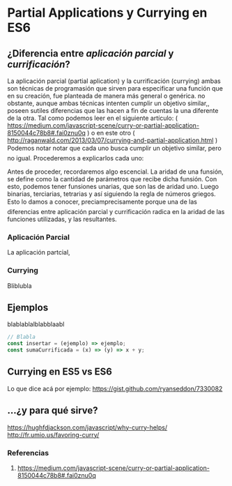 ﻿# Partial Applications y Currying en ES6

## ¿Diferencia entre *aplicación parcial* y *currificación*? 

La aplicación parcial (partial aplication) y la currificación (currying) ambas son técnicas de programasión que sirven para especificar una función que en su creación, fue planteada de manera más general o genérica.
no obstante, aunque ambas técnicas intenten cumplir un objetivo similar,, poseen sutiles diferencias que las hacen a fin de cuentas la una diferente de la otra.
Tal como podemos leer en el siguiente artículo: ( https://medium.com/javascript-scene/curry-or-partial-application-8150044c78b8#.fai0znu0q )
o en este otro ( http://raganwald.com/2013/03/07/currying-and-partial-application.html )
Podemos notar notar que cada uno busca cumplir un objetivo similar, pero no igual. Procederemos a explicarlos cada uno:

Antes de proceder, recordaremos algo escencial. La aridad de una funsión, se define como la cantidad de parámetros que recibe dicha funsión. Con esto, podemos tener funsiones unarias, que son las de aridad uno. Luego binarias, terciarias, tetrarias y así siguiendo la regla de números griegos.
Esto lo damos a conocer, preciamprecisamente porque una de las diferencias entre aplicación parcial y currificación radica en la aridad de las funciones utilizadas, y las resultantes.


### Aplicación Parcial

La aplicación partcial,

### Currying
Bliblubla

## Ejemplos
blablablalblabblaabl
```JavaScript
// Blabla
const insertar = (ejemplo) => ejemplo;
const sumaCurrificada = (x) => (y) => x + y;
```

## Currying en ES5 vs ES6
Lo que dice acá por ejemplo: https://gist.github.com/ryanseddon/7330082

## ...¿y para qué sirve?
https://hughfdjackson.com/javascript/why-curry-helps/
http://fr.umio.us/favoring-curry/

### Referencias

1. https://medium.com/javascript-scene/curry-or-partial-application-8150044c78b8#.fai0znu0q

